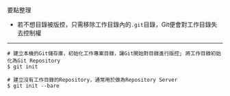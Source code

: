 要點整理
- 若不想目錄被版控，只需移除工作目錄內的`.git`目錄，Git便會對工作目錄失去控制權

---

```
# 建立本機的Git儲存庫，初始化工作專案目錄，讓Git開始對目錄進行版控; 將工作目錄初始化為Git Repository
$ git init
```

```
# 建立沒有工作目錄的Repository，通常用於做為Repository Server
$ git init --bare
```